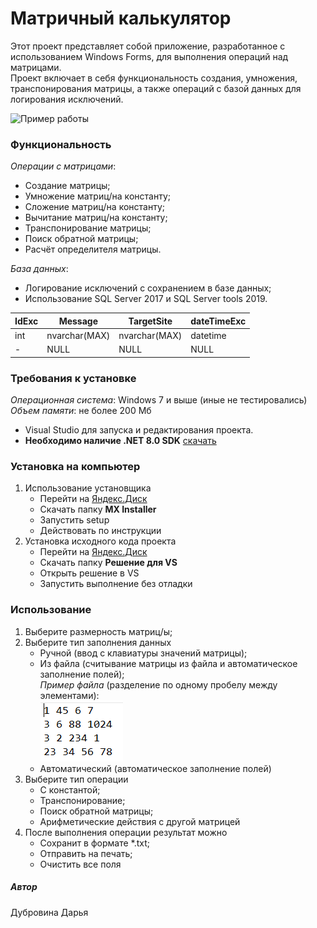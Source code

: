 # Матричный калькулятор
Этот проект представляет собой приложение, разработанное с использованием Windows Forms, для выполнения операций над матрицами.  
Проект включает в себя функциональность создания, умножения, транспонирования матрицы, а также операций с базой данных для логирования исключений.  

   ![Пример работы](https://github.com/totomiPo/Course-work-MX-calc-/blob/main/src/Пример%20работы%20MX.gif "Пример работы")  
   

### Функциональность
_Операции с матрицами_:
- Создание матрицы;
- Умножение матриц/на константу;
- Сложение матриц/на константу;
- Вычитание матриц/на константу;
- Транспонирование матрицы;
- Поиск обратной матрицы;
- Расчёт определителя матрицы.

_База данных_:
- Логирование исключений с сохранением в базе данных;
- Использование SQL Server 2017 и SQL Server tools 2019.

| IdExc | Message | TargetSite | dateTimeExc |
| ----- | ------ | ----- | ------ |
| int | nvarchar(MAX) | nvarchar(MAX) | datetime |
| - | NULL | NULL | NULL |

### Требования к установке

_Операционная система_: Windows 7 и выше (иные не тестировались)  
_Объем памяти_: не более 200 Мб  
- Visual Studio для запуска и редактирования проекта.
- **Необходимо наличие .NET 8.0 SDK** [cкачать](https://dotnet.microsoft.com/en-us/download/dotnet/8.0) 
### Установка на компьютер

1) Использование установщика
   - Перейти на [Яндекс.Диск](https://disk.yandex.ru/d/nlPmXOpA7d4B6w)
   - Скачать папку **MX Installer**
   - Запустить setup
   - Действовать по инструкции
2) Установка исходного кода проекта
   - Перейти на [Яндекс.Диск](https://disk.yandex.ru/d/nlPmXOpA7d4B6w)
   - Скачать папку **Решение для VS**
   - Открыть решение в VS
   - Запустить выполнение без отладки

### Использование
1) Выберите размерность матриц/ы;
2) Выберите тип заполнения данных
   - Ручной (ввод с клавиатуры значений матрицы);
   - Из файла (считывание матрицы из файла и автоматическое заполнение полей);  
     _Пример файла_ (разделение по одному пробелу между элементами):  
     ![Пример заполнения матрицы](https://github.com/totomiPo/Course-work-MX-calc-/blob/main/src/Заполнение%20матрицы%20через%20файл.PNG "Пример заполнения матрицы")
   - Автоматический (автоматическое заполнение полей)
3) Выберите тип операции
   - С константой;
   - Транспонирование;
   - Поиск обратной матрицы;
   - Арифметические действия с другой матрицей
4) После выполнения операции результат можно
   - Сохранит в формате *.txt;
   - Отправить на печать;
   - Очистить все поля

##### Автор  
Дубровина Дарья
